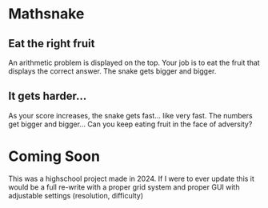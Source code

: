 # Mathsnake
## Eat the right fruit
An arithmetic problem is displayed on the top. Your job is to eat the fruit that displays the correct answer. The snake gets bigger and bigger.

## It gets harder...
As your score increases, the snake gets fast... like very fast. The numbers get bigger and bigger... Can you keep eating fruit in the face of adversity?





# Coming Soon
This was a highschool project made in 2024. If I were to ever update this it would be a full re-write with a proper grid system and proper GUI with adjustable settings (resolution, difficulty)

